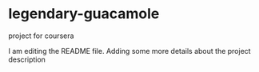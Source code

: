 # legendary-guacamole
project for coursera

I am editing the README file. Adding some more details about the project description
